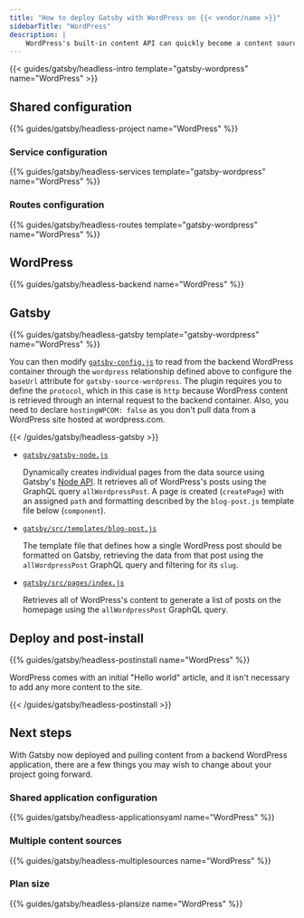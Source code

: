 ```yaml
---
title: "How to deploy Gatsby with WordPress on {{< vendor/name >}}"
sidebarTitle: "WordPress"
description: |
    WordPress's built-in content API can quickly become a content source for Gatsby with `gatsby-source-wordpress`.
---
```



{{< guides/gatsby/headless-intro template="gatsby-wordpress" name="WordPress" >}}

## Shared configuration

{{% guides/gatsby/headless-project name="WordPress" %}}

### Service configuration

{{% guides/gatsby/headless-services template="gatsby-wordpress" name="WordPress" %}}

### Routes configuration

{{% guides/gatsby/headless-routes template="gatsby-wordpress" name="WordPress" %}}

## WordPress

{{% guides/gatsby/headless-backend name="WordPress" %}}

## Gatsby

{{% guides/gatsby/headless-gatsby template="gatsby-wordpress" name="WordPress" %}}

You can then modify [`gatsby-config.js`](https://www.gatsbyjs.com/docs/reference/config-files/gatsby-config/)
to read from the backend WordPress container through the `wordpress` relationship defined above
to configure the `baseUrl` attribute for `gatsby-source-wordpress`.
The plugin requires you to define the `protocol`,
which in this case is `http` because WordPress content is retrieved through an internal request to the backend container.
Also, you need to declare `hostingWPCOM: false` as you don't pull data from a WordPress site hosted at wordpress.com.

{{< /guides/gatsby/headless-gatsby >}}

- [`gatsby/gatsby-node.js`](https://github.com/platformsh-templates/gatsby-wordpress/blob/master/gatsby/gatsby-node.js) 

    Dynamically creates individual pages from the data source using Gatsby's [Node API](https://www.gatsbyjs.com/docs/reference/config-files/gatsby-node/). It retrieves all of WordPress's posts using the GraphQL query `allWordpressPost`. A page is created (`createPage`) with an assigned `path` and formatting described by the `blog-post.js` template file below (`component`).

- [`gatsby/src/templates/blog-post.js`](https://github.com/platformsh-templates/gatsby-wordpress/blob/master/gatsby/src/templates/blog-post.js)

    The template file that defines how a single WordPress post should be formatted on Gatsby, retrieving the data from that post using the `allWordpressPost` GraphQL query and filtering for its `slug`.

- [`gatsby/src/pages/index.js`](https://github.com/platformsh-templates/gatsby-wordpress/blob/master/gatsby/src/pages/index.js)

    Retrieves all of WordPress's content to generate a list of posts on the homepage using the `allWordpressPost` GraphQL query. 

## Deploy and post-install

{{% guides/gatsby/headless-postinstall name="WordPress" %}}

WordPress comes with an initial "Hello world" article, and it isn't necessary to add any more content to the site.

{{< /guides/gatsby/headless-postinstall >}}

## Next steps

With Gatsby now deployed and pulling content from a backend WordPress application, there are a few things you may wish to change about your project going forward.

### Shared application configuration

{{% guides/gatsby/headless-applicationsyaml name="WordPress" %}}

### Multiple content sources

{{% guides/gatsby/headless-multiplesources name="WordPress" %}}

### Plan size

{{% guides/gatsby/headless-plansize name="WordPress" %}}

